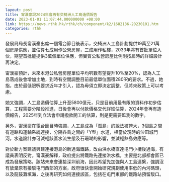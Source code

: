 ```yaml
---
layout: post
title: 甯漢豪說2024年會再有交椅洲人工島造價報告
date: 2023-01-01 11:07:44.000000000 +08:00
link: https://news.rthk.hk/rthk/ch/component/k2/1682136-20230101.htm
categories: rthk
---
```


發展局局長甯漢豪出席一個電台節目後表示，交椅洲人工島計劃提供19萬至21萬個房屋供應，並估算七成用作公營房屋，三成用作私樓，2033年將有首批單位入伙，期望首批能提供3萬個單位供應，但實質公私營房屋比例則按屆時的詳細設計再決定。

甯漢豪預計，未來本港公私營房屋單位平均呎數有望提升10%至20%，認為人工島落成後會增加土地，到時有空間調整目前最低單位面積280呎的要求。不過，她指，由於最低限呎要求近年才引入，認為毋須立即決定調整，但將來政策上可以考慮。

她又強調，人工島造價估算上升至5800億元，只是目前用最有限的資料作初步估算，工程需要分階段推進，日後會再以付款價格交代詳細估算，2024年會再有造價報告，2025年到立法會申請撥款開工的估算，則是更需要監測的數字。

另外，甯漢豪在電台節目時強調，人工島成為「孤島」的說法被誇大，3個島之間有道路和運輸系統連接，分隔各島之間的「Y型」水道，相當於現時的沙田城門河，水道設計亦可減輕該區水流生態及石珊瑚的影響，並減輕熱島效應等。

對於新方案建議興建連接港島的新過海鐵路，改由洪水橋直達屯門小欖後過海，有議員表明反對。甯漢豪解釋，政府提出將鐵路先連接洪水橋，主要是北部都會區已成為發展策略，該站未來會連接深圳前海，因此希望先加強與人工島連繫，強調沒有放棄原有接駁屯門西部的方案，政府很快會開始研究規劃使用率低的內河碼頭，以及龍鼓灘填海，之後再研究如何連接該區，包括在屯門東部的鐵路站預留駁口。
